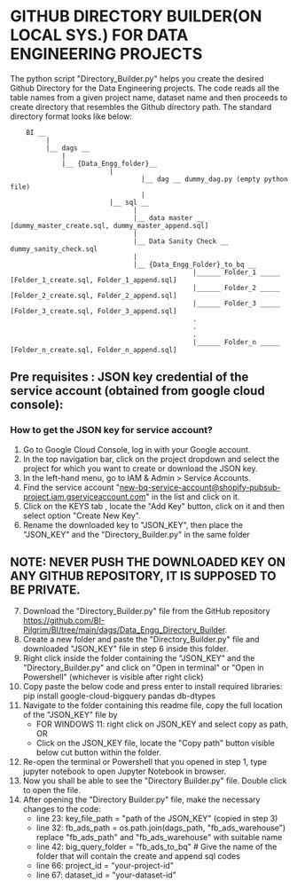 # GITHUB DIRECTORY BUILDER(ON LOCAL SYS.) FOR DATA ENGINEERING PROJECTS

The python script "Directory_Builder.py" helps you create the desired Github Directory for the Data Engineering projects. The code reads all the table names from a given project name, dataset name and then proceeds to create directory that resembles the Github directory path. The standard directory format looks like below:


		BI __
		     |
		     |__ dags __
				 |
				 |__ {Data_Engg_folder}__
							 |
					                 |__ dag __ dummy_dag.py (empty python file)
					                 |	
					 		 |__ sql __
								   |	
					 			   |__ data master __ [dummy_master_create.sql, dummy_master_append.sql]
								   |
								   |__ Data Sanity Check __ dummy_sanity_check.sql
								   |
								   |__ {Data_Engg_Folder}_to_bq __
												  |______ Folder_1 _____ [Folder_1_create.sql, Folder_1_append.sql]
												  |______ Folder_2 _____ [Folder_2_create.sql, Folder_2_append.sql]
												  |______ Folder_3 _____ [Folder_3_create.sql, Folder_3_append.sql]
												  .
												  .
												  .
												  |______ Folder_n _____ [Folder_n_create.sql, Folder_n_append.sql]
## Pre requisites : JSON key credential of the service account (obtained from google cloud console):

### How to get the JSON key for service account?
1. Go to Google Cloud Console, log in with your Google account.
2. In the top navigation bar, click on the project dropdown and select the project for which you want to create or download the JSON key.
3. In the left-hand menu, go to IAM & Admin > Service Accounts.
4. Find the service account "new-bq-service-account@shopify-pubsub-project.iam.gserviceaccount.com" in the list and click on it.
5. Click on the KEYS tab , locate the "Add Key" button, click on it and then select option "Create New Key".
6. Rename the downloaded key to "JSON_KEY", then place the "JSON_KEY" and the "Directory_Builder.py" in the same folder

## NOTE: NEVER PUSH THE DOWNLOADED KEY ON ANY GITHUB REPOSITORY, IT IS SUPPOSED TO BE PRIVATE.

7. Download the "Directory_Builder.py" file from the GitHub repository https://github.com/BI-Pilgrim/BI/tree/main/dags/Data_Engg_Directory_Builder.
8. Create a new folder and paste the "Directory_Builder.py" file and downloaded "JSON_KEY" file in step 6 inside this folder.
9. Right click inside the folder containing the "JSON_KEY" and the "Directory_Builder.py" and click on "Open in terminal" or "Open in Powershell" (whichever is visible after right click)
10. Copy paste the below code and press enter to install required libraries:
	pip install google-cloud-bigquery pandas db-dtypes
11. Navigate to the folder containing this readme file, copy the full location of the "JSON_KEY" file by
	- FOR WINDOWS 11: right click on JSON_KEY and select copy as path, 
				OR
	- Click on the JSON_KEY file, locate the "Copy path" button visible below cut button within the folder.
12. Re-open the terminal or Powershell that you opened in step 1, type jupyter notebook to open Jupyter Notebook in browser.
13. Now you shall be able to see the "Directory Builder.py" file. Double click to open the file.
14. After opening the "Directory Builder.py" file, make the necessary changes to the code:
	- line 23: key_file_path = "path of the JSON_KEY" (copied in step 3)
	- line 32: fb_ads_path = os.path.join(dags_path, "fb_ads_warehouse") replace "fb_ads_path" and "fb_ads_warehouse" with suitable name
	- line 42: big_query_folder = "fb_ads_to_bq"    # Give the name of the folder that will contain the create and 	append sql codes
	- line 66: project_id = "your-project-id"
	- line 67: dataset_id = "your-dataset-id"
